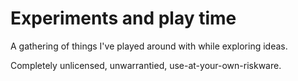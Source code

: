 # Experiments and play time

A gathering of things I've played around with while exploring ideas.

Completely unlicensed, unwarrantied, use-at-your-own-riskware.

